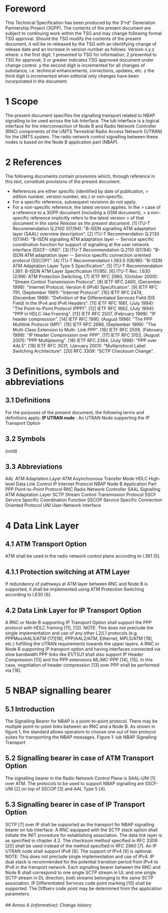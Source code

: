 # Foreword
This Technical Specification has been produced by the 3^rd^ Generation
Partnership Project (3GPP).
The contents of the present document are subject to continuing work within the
TSG and may change following formal TSG approval. Should the TSG modify the
contents of the present document, it will be re-released by the TSG with an
identifying change of release date and an increase in version number as
follows:
Version x.y.z
where:
x the first digit:
1 presented to TSG for information;
2 presented to TSG for approval;
3 or greater indicates TSG approved document under change control.
y the second digit is incremented for all changes of substance, i.e. technical
enhancements, corrections, updates, etc.
z the third digit is incremented when editorial only changes have been
incorporated in the document.
# 1 Scope
The present document specifies the signalling transport related to NBAP
signalling to be used across the Iub Interface. The Iub interface is a logical
interface for the interconnection of Node B and Radio Network Controller (RNC)
components of the UMTS Terrestrial Radio Access Network (UTRAN) for the UMTS
system. The radio network control signalling between these nodes is based on
the Node B application part (NBAP).
# 2 References
The following documents contain provisions which, through reference in this
text, constitute provisions of the present document.
  * References are either specific (identified by date of publication, > edition number, version number, etc.) or non‑specific.
  * For a specific reference, subsequent revisions do not apply.
  * For a non-specific reference, the latest version applies. In the > case of a reference to a 3GPP document (including a GSM document), > a non-specific reference implicitly refers to the latest version > of that document _in the same Release as the present document_.
[1] ITU-T Recommendation Q.2100 (07/94): \"B-ISDN signalling ATM adaptation
layer (SAAL) overview description\".
[2] ITU-T Recommendation Q.2130 (07/94): \"B-ISDN signalling ATM adaptation
layer -- Service specific coordination function for support of signalling at
the user network interface (SSCF--UNI)\".
[3] ITU-T Recommendation Q.2110 (07/94): \"B-ISDN ATM adaptation layer \--
Service specific connection oriented protocol (SSCOP)\".
[4] ITU-T Recommendation I.363.5 (08/96): \"B-ISDN ATM Adaptation Layer Type 5
Specification\".
[5] ITU-T Recommendation I.361: B-ISDN ATM Layer Specification (11/95).
[6] ITU-T Rec. I.630 (2/99): ATM Protection Switching.
[7] IETF RFC 2960, (October 2000): \"Stream Control Transmission Protocol\".
[8] IETF RFC 2460, (December 1998): \"Internet Protocol, Version 6 (IPv6)
Specification\".
[9] IETF RFC 791, (September 1981): \"Internet Protocol\".
[10] IETF RFC 2474, (December 1998): \"Definition of the Differentiated
Services Field (DS Field) in the IPv4 and IPv6 Headers\".
[11] IETF RFC 1661, (July 1994): \"The Point-to-Point Protocol (PPP)\".
[12] IETF RFC 1662, (July 1994): \"PPP in HDLC-like Framing\".
[13] IETF RFC 2507, (February 1999): \"IP header compression\".
[14] IETF RFC 1990, (August 1996): \"The PPP Multilink Protocol (MP)\".
[15] IETF RFC 2686, (September 1999): \"The Multi-Class Extension to Multi-
Link PPP\".
[16] IETF RFC 2509, (February 1999): \"IP Header Compression over PPP\".
[17] IETF RFC 3153, (August 2001): \"PPP Multiplexing\".
[18] IETF RFC 2364, (July 1998): \"PPP over AAL5\".
[19] IETF RFC 3031, (January 2001): \"Multiprotocol Label Switching
Architecture\".
[20] RFC 3309: \"SCTP Checksum Change\".
# 3 Definitions, symbols and abbreviations
## 3.1 Definitions
For the purposes of the present document, the following terms and definitions
apply:
**IP UTRAN node** : An UTRAN Node supporting the IP Transport Option
## 3.2 Symbols
(void)
## 3.3 Abbreviations
AAL ATM Adaptation Layer
ATM Asynchronous Transfer Mode
HDLC High-level Data Link Control
IP Internet Protocol
NBAP Node B Application Part
PPP Point-to-Point Protocol
RNC Radio Network Controller
SAAL Signalling ATM Adaptation Layer
SCTP Stream Control Transmission Protocol
SSCF Service Specific Coordination Function
SSCOP Service Specific Connection Oriented Protocol
UNI User-Network Interface
# 4 Data Link Layer
## 4.1 ATM Transport Option
ATM shall be used in the radio network control plane according to I.361 [5].
## 4.1.1 Protection switching at ATM Layer
If redundancy of pathways at ATM layer between RNC and Node B is supported, it
shall be implemented using ATM Protection Switching according to I.630 [6].
## 4.2 Data Link Layer for IP Transport Option
A RNC or Node B supporting IP Transport Option shall support the PPP protocol
with HDLC framing [11], [12].
NOTE: This does not preclude the single implementation and use of any other
L2/L1 protocols (e.g. PPPMux/AAL5/ATM [17][18], PPP/AAL2/ATM, Ethernet,
MPLS/ATM [19], etc.) fulfilling the UTRAN requirements towards the upper
layers.
A RNC or Node B supporting IP transport option and having interfaces connected
via slow bandwidth PPP links like E1/T1/J1 shall also support IP Header
Compression [13] and the PPP extensions ML/MC-PPP [14], [15]. In this case,
negotiation of header compression [13] over PPP shall be performed via [16].
# 5 NBAP signalling bearer
## 5.1 Introduction
The Signalling Bearer for NBAP is a point-to-point protocol. There may be
multiple point-to-point links between an RNC and a Node B. As shown in figure
1, the standard allows operators to choose one out of two protocol suites for
transporting the NBAP messages.
Figure 1: Iub NBAP Signalling Transport
## 5.2 Signalling bearer in case of ATM Transport Option
The signalling bearer in the Radio Network Control Plane is SAAL-UNI [1] over
ATM. The protocols to be used to support NBAP signalling are SSCF-UNI [2] on
top of SSCOP [3] and AAL Type 5 [4].
## 5.3 Signalling bearer in case of IP Transport Option
SCTP [7] over IP shall be supported as the transport for NBAP signalling
bearer on Iub Interface. A RNC equipped with the SCTP stack option shall
initiate the INIT procedure for establishing association. The data link layer
is as specified in chapter 4.2.
The checksum method specified in RFC 3309 [20] shall be used instead of the
method specified in RFC 2960 [7].
An IP UTRAN node shall support IPv6 [8]. The support of IPv4 [9] is optional.
NOTE: This does not preclude single implementation and use of IPv4.
IP dual stack is recommended for the potential transition period from IPv4 to
IPv6 in the transport network.
Each signalling bearer between the RNC and Node B shall correspond to one
single SCTP stream in UL and one single SCTP stream in DL direction, both
streams belonging to the same SCTP association.
IP Differentiated Services code point marking [10] shall be supported. The
Diffserv code point may be determined from the application parameters.
###### ## Annex A (informative): Change history
